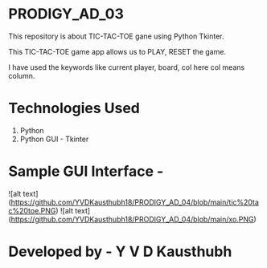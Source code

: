 # PRODIGY_AD_03

This repository is about TIC-TAC-TOE gane using Python Tkinter.

This TIC-TAC-TOE game app allows us to PLAY, RESET the game. 

I have used the keywords like current player, board, col here col means column.
# Technologies Used

1. Python
2. Python GUI - Tkinter

# Sample GUI Interface - 

![alt text] (https://github.com/YVDKausthubh18/PRODIGY_AD_04/blob/main/tic%20tac%20toe.PNG)
![alt text] (https://github.com/YVDKausthubh18/PRODIGY_AD_04/blob/main/xo.PNG)

# Developed by - Y V D Kausthubh
